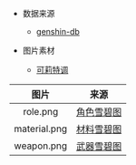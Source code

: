 + 数据来源
  - [genshin-db][10]

+ 图片素材
  - [可莉特调][20]

|     图片     |      来源      |
| :----------: | :-----------: |
| role.png     | [角色雪碧图][21] |
| material.png | [材料雪碧图][22] |
| weapon.png   | [武器雪碧图][23] |

[10]:https://github.com/theBowja/genshin-db/
[20]:https://genshin.pub/
[21]:https://genshin.pub/images/角色雪碧图.png
[22]:https://genshin.pub/images/材料雪碧图.png
[23]:https://genshin.pub/images/武器雪碧图.png